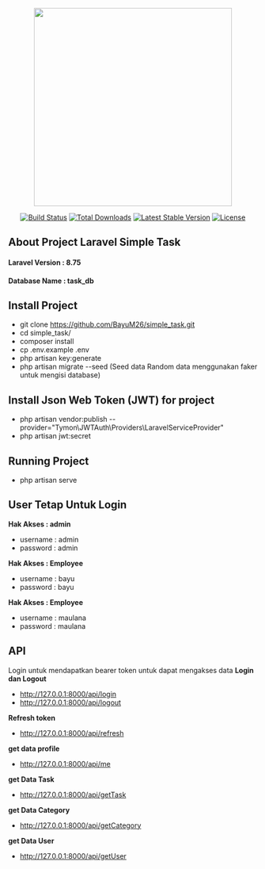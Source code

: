 <p align="center"><a href="https://laravel.com" target="_blank"><img src="https://raw.githubusercontent.com/laravel/art/master/logo-lockup/5%20SVG/2%20CMYK/1%20Full%20Color/laravel-logolockup-cmyk-red.svg" width="400"></a></p>

<p align="center">
<a href="https://travis-ci.org/laravel/framework"><img src="https://travis-ci.org/laravel/framework.svg" alt="Build Status"></a>
<a href="https://packagist.org/packages/laravel/framework"><img src="https://img.shields.io/packagist/dt/laravel/framework" alt="Total Downloads"></a>
<a href="https://packagist.org/packages/laravel/framework"><img src="https://img.shields.io/packagist/v/laravel/framework" alt="Latest Stable Version"></a>
<a href="https://packagist.org/packages/laravel/framework"><img src="https://img.shields.io/packagist/l/laravel/framework" alt="License"></a>
</p>

## About Project Laravel Simple Task
#### Laravel Version : 8.75
#### Database Name : task_db

## Install Project
- git clone https://github.com/BayuM26/simple_task.git
- cd simple_task/
- composer install
- cp .env.example .env
- php artisan key:generate
- php artisan migrate --seed (Seed data Random data menggunakan faker untuk mengisi database)

## Install Json Web Token (JWT) for project
- php artisan vendor:publish --provider="Tymon\JWTAuth\Providers\LaravelServiceProvider"
- php artisan jwt:secret

## Running Project
- php artisan serve

## User Tetap Untuk Login
**Hak Akses : admin**
- username : admin
- password : admin

**Hak Akses : Employee**
- username : bayu
- password : bayu

**Hak Akses : Employee**
- username : maulana
- password : maulana

## API
Login untuk mendapatkan bearer token untuk dapat mengakses data
**Login dan Logout**
- http://127.0.0.1:8000/api/login
- http://127.0.0.1:8000/api/logout

**Refresh token**
- http://127.0.0.1:8000/api/refresh

**get data profile**
- http://127.0.0.1:8000/api/me

**get Data Task**
- http://127.0.0.1:8000/api/getTask

**get Data Category**
- http://127.0.0.1:8000/api/getCategory

**get Data User**
- http://127.0.0.1:8000/api/getUser
